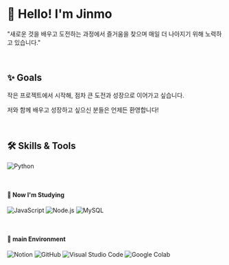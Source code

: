 <!--
**yjinmo9/yjinmo9** is a ✨ _special_ ✨ repository because its `README.md` (this file) appears on your GitHub profile.

Here are some ideas to get you started:

- 🔭 I’m currently working on ...
- 🌱 I’m currently learning ...
- 👯 I’m looking to collaborate on ...
- 🤔 I’m looking for help with ...
- 💬 Ask me about ...
- 📫 How to reach me: ...
- 😄 Pronouns: ...
- ⚡ Fun fact: ...
-->



# 👋 Hello! I'm Jinmo  
 

"새로운 것을 배우고 도전하는 과정에서 즐거움을 찾으며 매일 더 나아지기 위해 노력하고 있습니다."  



&nbsp; 
&nbsp; 
&nbsp; 


## ✨ Goals  
작은 프로젝트에서 시작해, 점차 큰 도전과 성장으로 이어가고 싶습니다.  

저와 함께 배우고 성장하고 싶으신 분들은 언제든 환영합니다!  


&nbsp; 
&nbsp; 
&nbsp; 


## 🛠️ Skills & Tools  


![Python](https://img.shields.io/badge/Python-blue?logo=python&logoColor=white) 

 

&nbsp;
 

#### 📘 **Now I'm Studying**  

![JavaScript](https://img.shields.io/badge/JavaScript-F7DF1E?logo=javascript&logoColor=black) ![Node.js](https://img.shields.io/badge/Node.js-339933?logo=node.js&logoColor=white) ![MySQL](https://img.shields.io/badge/MySQL-4479A1?logo=mysql&logoColor=white)

&nbsp;

#### 🧪 main Environment

![Notion](https://img.shields.io/badge/Notion-000000?logo=notion&logoColor=white) ![GitHub](https://img.shields.io/badge/GitHub-181717?logo=github&logoColor=white) ![Visual Studio Code](https://img.shields.io/badge/Visual%20Studio%20Code-007ACC?logo=visual-studio-code&logoColor=white) ![Google Colab](https://img.shields.io/badge/Google%20Colab-F9AB00?logo=google-colab&logoColor=black)



